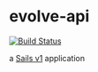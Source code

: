 # evolve-api
[![Build Status](https://travis-ci.org/LauriKatajisto/Evolve-api.svg?branch=master)](https://travis-ci.org/LauriKatajisto/Evolve-api)

a [Sails v1](https://sailsjs.com) application





